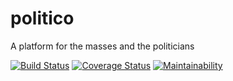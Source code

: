 # politico
A platform for the masses and the politicians

[![Build Status](https://travis-ci.com/darothub/politico.svg?branch=develop)](https://travis-ci.com/darothub/politico)
[![Coverage Status](https://coveralls.io/repos/github/darothub/politico/badge.svg?branch=develop)](https://coveralls.io/github/darothub/politico?branch=develop)
[![Maintainability](https://api.codeclimate.com/v1/badges/9e91692d69cbfb6d74fb/maintainability)](https://codeclimate.com/github/darothub/politico/maintainability) 
